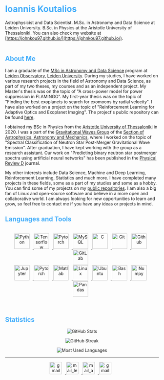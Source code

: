 <h1 style="color: #44AEFB;"> Ioannis Koutalios </h1>


<p align:"center" style="text-align: justify; margin: 0 50px; font-size: 17px;" >

   Astrophysicist and Data Scientist. M.Sc. in Astronomy and Data Science at Leiden University. B.Sc. in Physics at the Aristotle University of Thessaloniki. You can also check my website at [https://johnkou97.github.io/](https://johnkou97.github.io/).
<br>
<br>

<!-- Begin About Me -->
<h2 style="color: #44AEFB">About Me</h2>

<p align:"center" style="text-align: justify; margin: 0 50px; font-size: 17px;" >

I am a graduate of the [MSc in Astronomy and Data Science](https://www.universiteitleiden.nl/en/education/study-programmes/master/astronomy/astronomy-and-data-science) program at [Leiden Observatory](https://local.strw.leidenuniv.nl/), [Leiden University](https://www.universiteitleiden.nl/en). During my studies, I have worked on various research projects in the field of Astronomy and Data Science, as part of my two theses, my courses and as an independent project. My Master's thesis was on the topic of "A cross-power model for power suppression in FLAMINGO". My first-year thesis was on the topic of "Finding the best exoplanets to search for exomoons by radial velocity". I have also worked on a project on the topic of "Reinforcement Learning for Adaptive Optics and Exoplanet Imaging". The project's public repository can be found [here](https://github.com/johnkou97/AdaptiveOptics).
  
I obtained my BSc in Physics from the [Aristotle University of Thessaloniki](https://www.auth.gr/en) in 2020. I was a part of the [Gravitational Waves Group](https://niksterg.github.io/gw-group/) of the [Section of Astrophysics, Astronomy and Mechanics](https://www.astro.auth.gr/n/), where I worked on the topic of "Spectral Classification of Neutron Star Post-Merger Gravitational Wave Emission". After graduation, I have kept working with the group as a research assistant. Our work on "Predicting binary neutron star postmerger spectra using artificial neural networks" has been published in the [Physical Review D](https://ui.adsabs.harvard.edu/abs/2024PhRvD.110f3008P) journal.
  
My other interests include Data Science, Machine and Deep Learning, Reinforcement Learning, Statistics and much more. I have completed many projects in these fields, some as a part of my studies and some as a hobby. You can find some of my projects on my [public repositories](https://github.com/johnkou97?tab=repositories). I am also a big fan of Linux and open-source software and believe in a more open and collaborative world. I am always looking for new opportunities to learn and grow, so feel free to contact me if you have any ideas or projects in mind.
<!-- Languages and Tools -->

<h2 style="color: #44AEFB">Languages and Tools</h2>
<div align="center" style="display:block;">
</div>
<br>   
<!-- Icons Resources -->
<!-- https://devicon.dev/ -->
<!-- https://cdn.jsdelivr.net/npm/simple-icons@v3/icons/ -->
<div align="center">
  <a href="https://www.python.org/" target="_blank" rel="noreferrer">
      <img  alt="Python" height="50px" style="padding-right:10px;" src="https://cdn.jsdelivr.net/gh/devicons/devicon/icons/python/python-original.svg"/>
  </a>
  <a href="https://www.tensorflow.org/" target="_blank" rel="noreferrer">
      <img  alt="Tensorflow" height="50px" style="padding-right:10px;"src="https://cdn.jsdelivr.net/gh/devicons/devicon/icons/tensorflow/tensorflow-original.svg"/>
  </a>
  <a href="https://pytorch.org/" target="_blank" rel="noreferrer">
      <img  alt="Pytorch" height="50px" style="padding-right:10px;"src="https://cdn.jsdelivr.net/gh/devicons/devicon/icons/pytorch/pytorch-original.svg"/>
  </a>
  <a href="https://www.mysql.com/" target="_blank" rel="noreferrer">
      <img  alt="MySQL" height="50px" style="padding-right:10px;" src="https://cdn.jsdelivr.net/gh/devicons/devicon/icons/mysql/mysql-original.svg"/>
  </a>
  <a href="https://www.cprogramming.com/" target="_blank" rel="noreferrer">
      <img  alt="C" height="50px" style="padding-right:10px;" src="https://cdn.jsdelivr.net/gh/devicons/devicon/icons/c/c-original.svg"/>
  </a>
  <a href="https://git-scm.com/" target="_blank" rel="noreferrer">
      <img  alt="Git" height="50px" style="padding-right:10px;" src="https://cdn.jsdelivr.net/gh/devicons/devicon/icons/git/git-original.svg"/>
  </a>
  <a href="https://github.com/" target="_blank" rel="noreferrer">
      <img  alt="Github" height="50px" style="padding-right:10px;" src="https://cdn.jsdelivr.net/gh/devicons/devicon/icons/github/github-original.svg"/>
  </a>
  <a href="https://gitlab.com/" target="_blank" rel="noreferrer">
      <img  alt="GitLab" height="50px" style="padding-right:10px;" src="https://cdn.jsdelivr.net/gh/devicons/devicon/icons/gitlab/gitlab-original.svg"/>
  </a>
  <br>
  <a href="http://jupyter.org/" target="_blank" rel="noreferrer">
      <img  alt="Jupyter" height="50px" style="padding-right:10px;"src="https://cdn.jsdelivr.net/gh/devicons/devicon/icons/jupyter/jupyter-original-wordmark.svg"/>
  </a>
  <a href="https://www.latex-project.org/" target="_blank" rel="noreferrer">
      <img  alt="Pytorch" height="50px" style="padding-right:10px;"src="https://cdn.jsdelivr.net/gh/devicons/devicon/icons/latex/latex-original.svg"/>
  </a>
  <a href="https://www.mathworks.com/" target="_blank" rel="noreferrer">
      <img  alt="Matlab" height="50px" style="padding-right:10px;"src="https://cdn.jsdelivr.net/gh/devicons/devicon/icons/matlab/matlab-original.svg"/>
  </a>
  <a href="https://www.linux.org/" target="_blank" rel="noreferrer">
      <img  alt="Linux" height="50px" style="padding-right:10px;"src="https://cdn.jsdelivr.net/gh/devicons/devicon/icons/linux/linux-original.svg"/>
  </a>
  <a href="https://ubuntu.com/" target="_blank" rel="noreferrer">
      <img  alt="Ubuntu" height="50px" style="padding-right:10px;"src="https://cdn.jsdelivr.net/gh/devicons/devicon/icons/ubuntu/ubuntu-plain.svg"/>
  </a>
  <a href="https://www.gnu.org/software/bash" target="_blank" rel="noreferrer">
      <img  alt="Bash" height="50px" style="padding-right:10px;"src="https://cdn.jsdelivr.net/gh/devicons/devicon/icons/bash/bash-original.svg"/>
  </a>
  <a href="https://numpy.org/" target="_blank" rel="noreferrer">
      <img  alt="Numpy" height="50px" style="padding-right:10px;"src="https://cdn.jsdelivr.net/gh/devicons/devicon/icons/numpy/numpy-original.svg"/>
  </a>
  <a href="https://pandas.pydata.org/" target="_blank" rel="noreferrer">
      <img  alt="Pandas" height="50px" style="padding-right:10px;"src="https://cdn.jsdelivr.net/gh/devicons/devicon/icons/pandas/pandas-original.svg"/>
  </a>
</div>
<br>
<br>

<!-- Statistics -->

<h2 style="color: #44AEFB">Statistics</h2>

<!-- Begin Stats Cards -->
<!-- Resources:  -->
<!-- Github & Languages Stats: https://github.com/anuraghazra/github-readme-stats --> 
<!-- Streak Stats: https://github.com/denvercoder1/github-readme-streak-stats -->
<div class="stats" align="center">

![GitHub Stats](https://github-readme-stats.vercel.app/api?username=johnkou97&hide=stars&count_private=true&show_icons=true&theme=algolia&border_radius=20)

![GitHub Streak](https://streak-stats.demolab.com?user=johnkou97&count_private=true&theme=algolia&border_radius=20)


![Most Used Languages](https://github-readme-stats.vercel.app/api/top-langs/?username=johnkou97&layout=compact&show_icons=true&theme=algolia&border_radius=20)
</div>
<!--  End Stats Cards -->

---
<!-- Begin Footer -->
<!-- Icons Resources -->
<!-- https://devicon.dev/ -->
<div class="footer" align="center" style="margin:15px;">
    <a href="mailto:jkoutalios@gmail.com" target="_blank">
        <img style="margin:0 10px 10px 0;" src="https://www.svgrepo.com/show/217146/gmail.svg" alt="gmail" width="40px"/>
    </a>
    <a href="mailto:koutalios@mail.strw.leidenuniv.nl" target="_blank">
        <img style="margin:0 10px 10px 0;" src="https://www.svgrepo.com/show/375840/mail.svg" alt="mail_leiden" width="40px"/>
    </a>
    <a href="mailto:iokoutal@physics.auth.gr" target="_blank">
        <img style="margin:0 10px 10px 0;" src="https://www.svgrepo.com/show/502395/mail.svg" alt="mail_auth" width="40px"/>
    </a>
    <a href="https://www.linkedin.com/in/koutalios-ioannis/" target="_blank">
        <img style="margin:0 10px 10px 0;" src="https://cdn.jsdelivr.net/gh/devicons/devicon/icons/linkedin/linkedin-original.svg" alt="gmail" width="40px"/>
    </a>



    
</div>
<!-- End Footer -->
